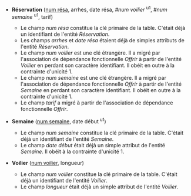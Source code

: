<!-- Generated by Mocodo 4.0.3 -->

- **Réservation** (<ins>num résa</ins>, arrhes, date résa, _#num voilier_ <sup>u1</sup>, _#num semaine_ <sup>u1</sup>, tarif)
  - Le champ _num résa_ constitue la clé primaire de la table. C'était déjà un identifiant de l'entité _Réservation_.
  - Les champs _arrhes_ et _date résa_ étaient déjà de simples attributs de l'entité _Réservation_.
  - Le champ _num voilier_ est une clé étrangère. Il a migré par l'association de dépendance fonctionnelle _Offrir_ à partir de l'entité _Voilier_ en perdant son caractère identifiant. Il obéit en outre à la contrainte d'unicité 1.
  - Le champ _num semaine_ est une clé étrangère. Il a migré par l'association de dépendance fonctionnelle _Offrir_ à partir de l'entité _Semaine_ en perdant son caractère identifiant. Il obéit en outre à la contrainte d'unicité 1.
  - Le champ _tarif_ a migré à partir de l'association de dépendance fonctionnelle _Offrir_.

- **Semaine** (<ins>num semaine</ins>, date début <sup>u1</sup>)
  - Le champ _num semaine_ constitue la clé primaire de la table. C'était déjà un identifiant de l'entité _Semaine_.
  - Le champ _date début_ était déjà un simple attribut de l'entité _Semaine_. Il obéit à la contrainte d'unicité 1.

- **Voilier** (<ins>num voilier</ins>, longueur)
  - Le champ _num voilier_ constitue la clé primaire de la table. C'était déjà un identifiant de l'entité _Voilier_.
  - Le champ _longueur_ était déjà un simple attribut de l'entité _Voilier_.
